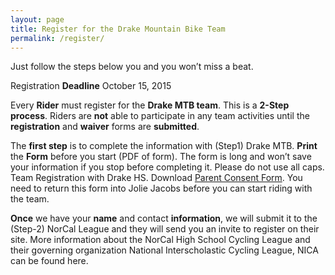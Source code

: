 ```yaml
---
layout: page
title: Register for the Drake Mountain Bike Team
permalink: /register/
---
```


Just follow the steps below you and you won’t miss a beat. 

Registration **Deadline** October 15, 2015

Every **Rider** must register for the **Drake MTB team**. This is a **2-Step process**. Riders are **not** able to participate in any team activities until the **registration** and **waiver** forms are **submitted**. 

The **first step** is to complete the information with (Step1) Drake MTB. 
**Print** the **Form** before you start (PDF of form). The form is long and won’t save your information if you stop before completing it. Please do not use all caps. 
Team Registration with Drake HS. Download <a href="{{ site.baseurl }}/resources/Drake_MTB_Parent_Waiver.pdf">Parent Consent Form</a>. You need to return this form into Jolie Jacobs before you can start riding with the team. 

**Once** we have your **name** and contact **information**, we will submit it to the (Step-2) NorCal League and they will send you an invite to register on their site. More information about the NorCal High School Cycling League and their governing organization National Interscholastic Cycling League, NICA can be found here.